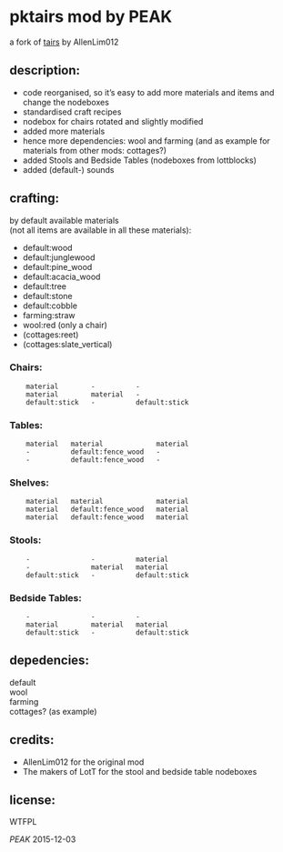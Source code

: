 pktairs mod by PEAK
===================

a fork of [tairs](https://forum.minetest.net/viewtopic.php?f=9&t=11974)
by AllenLim012

description:
------------
- code reorganised, so it’s easy to add more materials and items
	and change the nodeboxes
- standardised craft recipes
- nodebox for chairs rotated and slightly modified
- added more materials
- hence more dependencies: wool and farming
  (and as example for materials from other mods: cottages?)
- added Stools and Bedside Tables (nodeboxes from lottblocks)
- added (default-) sounds

crafting:
---------

by default available materials  
(not all items are available in all these materials):

- default:wood
- default:junglewood
- default:pine_wood
- default:acacia_wood
- default:tree
- default:stone
- default:cobble
- farming:straw
- wool:red (only a chair)
- (cottages:reet)
- (cottages:slate_vertical)



### Chairs:
		material        -          -
		material        material   -
		default:stick   -          default:stick


### Tables:
		material   material             material
		-          default:fence_wood   -
		-          default:fence_wood   -


### Shelves:
		material   material             material
		material   default:fence_wood   material
		material   default:fence_wood   material


### Stools:
		-               -          material
		-               material   material
		default:stick   -          default:stick

### Bedside Tables:
		-               -          -
		material        material   material
		default:stick   -          default:stick

depedencies:
------------
default  
wool  
farming  
cottages? (as example)

credits:
--------
- AllenLim012 for the original mod
- The makers of LotT for the stool and bedside table nodeboxes

license:
--------
WTFPL

_PEAK_ 2015-12-03

